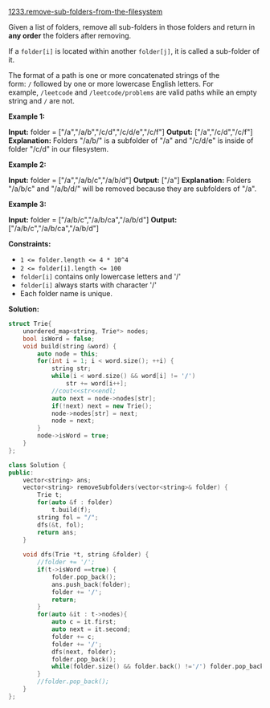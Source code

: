[1233.remove-sub-folders-from-the-filesystem](https://leetcode.com/problems/remove-sub-folders-from-the-filesystem/)  

Given a list of folders, remove all sub-folders in those folders and return in **any order** the folders after removing.

If a `folder[i]` is located within another `folder[j]`, it is called a sub-folder of it.

The format of a path is one or more concatenated strings of the form: `/` followed by one or more lowercase English letters. For example, `/leetcode` and `/leetcode/problems` are valid paths while an empty string and `/` are not.

**Example 1:**

**Input:** folder = \["/a","/a/b","/c/d","/c/d/e","/c/f"\]
**Output:** \["/a","/c/d","/c/f"\]
**Explanation:** Folders "/a/b/" is a subfolder of "/a" and "/c/d/e" is inside of folder "/c/d" in our filesystem.

**Example 2:**

**Input:** folder = \["/a","/a/b/c","/a/b/d"\]
**Output:** \["/a"\]
**Explanation:** Folders "/a/b/c" and "/a/b/d/" will be removed because they are subfolders of "/a".

**Example 3:**

**Input:** folder = \["/a/b/c","/a/b/ca","/a/b/d"\]
**Output:** \["/a/b/c","/a/b/ca","/a/b/d"\]

**Constraints:**

*   `1 <= folder.length <= 4 * 10^4`
*   `2 <= folder[i].length <= 100`
*   `folder[i]` contains only lowercase letters and '/'
*   `folder[i]` always starts with character '/'
*   Each folder name is unique.  



**Solution:**  

```cpp
struct Trie{
    unordered_map<string, Trie*> nodes;
    bool isWord = false;
    void build(string &word) {
        auto node = this;
        for(int i = 1; i < word.size(); ++i) {
            string str;
            while(i < word.size() && word[i] != '/')
                str += word[i++];
            //cout<<str<<endl;
            auto next = node->nodes[str];
            if(!next) next = new Trie();
            node->nodes[str] = next;
            node = next;
        }
        node->isWord = true;
    }
};

class Solution {
public:
    vector<string> ans;
    vector<string> removeSubfolders(vector<string>& folder) {
        Trie t;
        for(auto &f : folder)
            t.build(f);
        string fol = "/";
        dfs(&t, fol);
        return ans;
    }
    
    void dfs(Trie *t, string &folder) {
        //folder += '/';
        if(t->isWord ==true) {
            folder.pop_back();
            ans.push_back(folder);
            folder += '/';
            return;
        }
        for(auto &it : t->nodes){
            auto c = it.first;
            auto next = it.second;
            folder += c;
            folder += '/';
            dfs(next, folder);
            folder.pop_back();
            while(folder.size() && folder.back() !='/') folder.pop_back();
        }
        //folder.pop_back();
    }
};
```
      